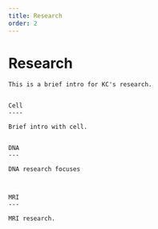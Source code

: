 ```yaml
---
title: Research
order: 2
---
```



Research
========


    This is a brief intro for KC's research.


    Cell
    ----

    Brief intro with cell.


    DNA
    ---

    DNA research focuses



    MRI
    ---

    MRI research.
    
    
    
    